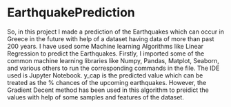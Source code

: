 # EarthquakePrediction
So, in this project I made a prediction of the Earthquakes which can occur in Greece in the future with help of a dataset having data of more than past 200 years.
I have used some Machine learning Algorithms like Linear Regression to predict the Earthquakes.
Firstly, I imported some of the common machine learning libraries like Numpy, Pandas, Matplot, Seaborn, and various others to run the corresponding commands in the file.
The IDE used is Jupyter Notebook.
y_cap is the predicted value which can be treated as the % chances of the upcoming earthquakes.
However, the Gradient Decent method has been used in this algorithm to preidict the values with help of some samples and features of the dataset.
